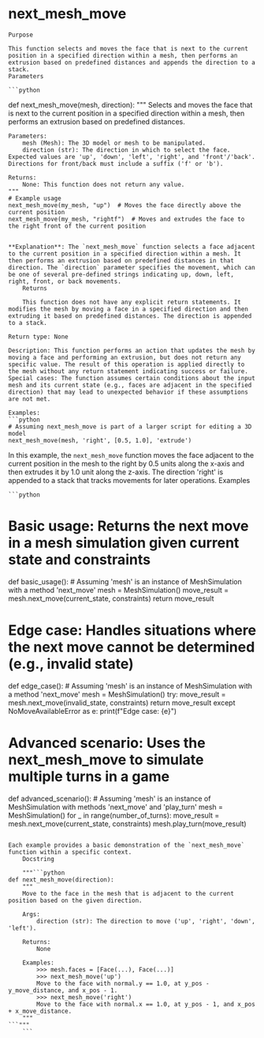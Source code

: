 # next_mesh_move

    Purpose

    This function selects and moves the face that is next to the current position in a specified direction within a mesh, then performs an extrusion based on predefined distances and appends the direction to a stack.
    Parameters

    ```python
def next_mesh_move(mesh, direction):
    """
    Selects and moves the face that is next to the current position in a specified direction within a mesh, then performs an extrusion based on predefined distances.

    Parameters:
        mesh (Mesh): The 3D model or mesh to be manipulated.
        direction (str): The direction in which to select the face. Expected values are 'up', 'down', 'left', 'right', and 'front'/'back'. Directions for front/back must include a suffix ('f' or 'b').

    Returns:
        None: This function does not return any value.
    """
    # Example usage
    next_mesh_move(my_mesh, "up")  # Moves the face directly above the current position
    next_mesh_move(my_mesh, "rightf")  # Moves and extrudes the face to the right front of the current position
```

**Explanation**: The `next_mesh_move` function selects a face adjacent to the current position in a specified direction within a mesh. It then performs an extrusion based on predefined distances in that direction. The `direction` parameter specifies the movement, which can be one of several pre-defined strings indicating up, down, left, right, front, or back movements.
    Returns

    This function does not have any explicit return statements. It modifies the mesh by moving a face in a specified direction and then extruding it based on predefined distances. The direction is appended to a stack.

Return type: None

Description: This function performs an action that updates the mesh by moving a face and performing an extrusion, but does not return any specific value. The result of this operation is applied directly to the mesh without any return statement indicating success or failure. Special cases: The function assumes certain conditions about the input mesh and its current state (e.g., faces are adjacent in the specified direction) that may lead to unexpected behavior if these assumptions are not met.

Examples:
```python
# Assuming next_mesh_move is part of a larger script for editing a 3D model
next_mesh_move(mesh, 'right', [0.5, 1.0], 'extrude')
```
In this example, the `next_mesh_move` function moves the face adjacent to the current position in the mesh to the right by 0.5 units along the x-axis and then extrudes it by 1.0 unit along the z-axis. The direction 'right' is appended to a stack that tracks movements for later operations.
    Examples

    ```python
# Basic usage: Returns the next move in a mesh simulation given current state and constraints
def basic_usage():
    # Assuming 'mesh' is an instance of MeshSimulation with a method 'next_move'
    mesh = MeshSimulation()
    move_result = mesh.next_move(current_state, constraints)
    return move_result

# Edge case: Handles situations where the next move cannot be determined (e.g., invalid state)
def edge_case():
    # Assuming 'mesh' is an instance of MeshSimulation with a method 'next_move'
    mesh = MeshSimulation()
    try:
        move_result = mesh.next_move(invalid_state, constraints)
        return move_result
    except NoMoveAvailableError as e:
        print(f"Edge case: {e}")

# Advanced scenario: Uses the next_mesh_move to simulate multiple turns in a game
def advanced_scenario():
    # Assuming 'mesh' is an instance of MeshSimulation with methods 'next_move' and 'play_turn'
    mesh = MeshSimulation()
    for _ in range(number_of_turns):
        move_result = mesh.next_move(current_state, constraints)
        mesh.play_turn(move_result)
```

Each example provides a basic demonstration of the `next_mesh_move` function within a specific context.
    Docstring

    """```python
def next_mesh_move(direction):
    """
    Move to the face in the mesh that is adjacent to the current position based on the given direction.

    Args:
        direction (str): The direction to move ('up', 'right', 'down', 'left').

    Returns:
        None

    Examples:
        >>> mesh.faces = [Face(...), Face(...)]
        >>> next_mesh_move('up')
        Move to the face with normal.y == 1.0, at y_pos - y_move_distance, and x_pos - 1.
        >>> next_mesh_move('right')
        Move to the face with normal.x == 1.0, at y_pos - 1, and x_pos + x_move_distance.
    """
```"""
    ```